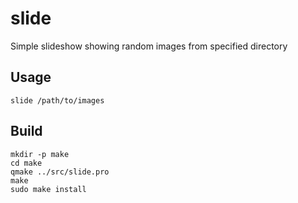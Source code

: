# slide
Simple slideshow showing random images from specified directory

## Usage

```
slide /path/to/images
```

## Build

```
mkdir -p make
cd make
qmake ../src/slide.pro
make
sudo make install
```
